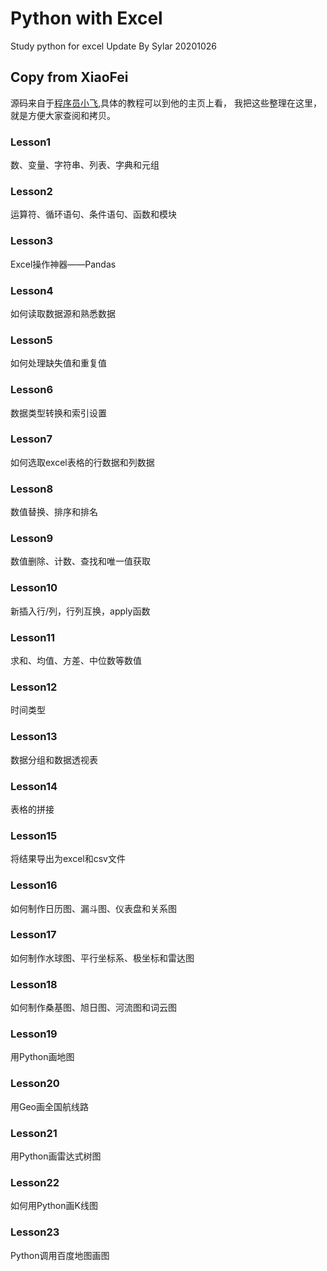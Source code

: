 # Python with Excel
Study python for excel Update By Sylar 20201026

## Copy from XiaoFei
源码来自于[程序员小飞](https://www.youtube.com/channel/UC9kOupnRoiKdeOJILgQ1CsA),具体的教程可以到他的主页上看，
我把这些整理在这里，就是方便大家查阅和拷贝。

### Lesson1
数、变量、字符串、列表、字典和元组 
### Lesson2
运算符、循环语句、条件语句、函数和模块
### Lesson3
Excel操作神器——Pandas
### Lesson4
如何读取数据源和熟悉数据
### Lesson5
如何处理缺失值和重复值
### Lesson6
数据类型转换和索引设置
### Lesson7
如何选取excel表格的行数据和列数据
### Lesson8
数值替换、排序和排名
### Lesson9
数值删除、计数、查找和唯一值获取
### Lesson10
新插入行/列，行列互换，apply函数
### Lesson11
求和、均值、方差、中位数等数值
### Lesson12
时间类型
### Lesson13
数据分组和数据透视表
### Lesson14
表格的拼接
### Lesson15
将结果导出为excel和csv文件
### Lesson16
如何制作日历图、漏斗图、仪表盘和关系图
### Lesson17
如何制作水球图、平行坐标系、极坐标和雷达图
### Lesson18
如何制作桑基图、旭日图、河流图和词云图
### Lesson19
用Python画地图
### Lesson20
用Geo画全国航线路
### Lesson21
用Python画雷达式树图
### Lesson22
如何用Python画K线图
### Lesson23
Python调用百度地图画图
